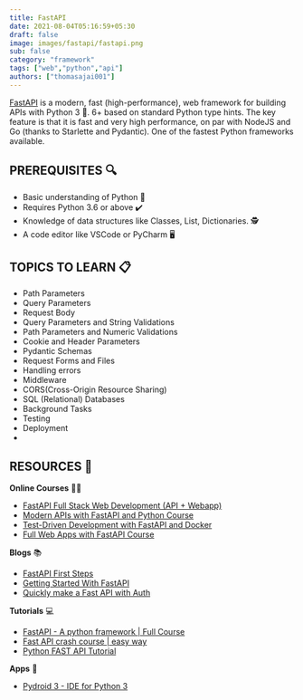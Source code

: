 ```yaml
---
title: FastAPI
date: 2021-08-04T05:16:59+05:30
draft: false
image: images/fastapi/fastapi.png
sub: false
category: "framework"
tags: ["web","python","api"]
authors: ["thomasajai001"]
---
```


[FastAPI](https://fastapi.tiangolo.com/) is a modern, fast (high-performance), web framework for building APIs with Python 3 🐍. 6+ based on standard Python type hints. The key feature is that it is fast and very high performance, on par with NodeJS and Go (thanks to Starlette and Pydantic). One of the fastest Python frameworks available.

## PREREQUISITES 🔍

- Basic understanding of Python 🐍
- Requires Python 3.6 or above ✔️
- Knowledge of data structures like Classes, List, Dictionaries. 
🕵️
- A code editor like VSCode or PyCharm 🖥️


## TOPICS TO LEARN 📋

-	Path Parameters
-	Query Parameters
-	Request Body
-	Query Parameters and String Validations
-	Path Parameters and Numeric Validations
-	Cookie and Header Parameters
-	Pydantic Schemas
-	Request Forms and Files
-	Handling errors
-	Middleware
-	CORS(Cross-Origin Resource Sharing)
-	SQL (Relational) Databases
-	Background Tasks
-	Testing
-	Deployment
-
## RESOURCES 💼

**Online Courses**  👩‍💻

-	[FastAPI Full Stack Web Development (API + Webapp)](https://www.udemy.com/course/fastapi-course/)
-	[Modern APIs with FastAPI and Python Course ](https://training.talkpython.fm/courses/getting-started-with-fastapi)
-	[Test-Driven Development with FastAPI and Docker](https://testdriven.io/courses/tdd-fastapi/)
-	[Full Web Apps with FastAPI Course](https://training.talkpython.fm/courses/full-html-web-applications-with-fastapi)



**Blogs** 📚

-	[FastAPI First Steps](https://fastapi.tiangolo.com/tutorial/first-steps/)
-	[Getting Started With FastAPI](https://medium.com/swlh/getting-started-with-fastapi-7774e6afe2e4)
-	[Quickly make a Fast API with Auth](https://medium.com/swlh/quickly-make-an-api-with-auth-3e1e0ca695ef)


**Tutorials** 💻

-	[FastAPI - A python framework | Full Course](https://www.youtube.com/watch?v=7t2alSnE2-I)
-	[Fast API crash course | easy way](https://www.youtube.com/watch?v=TQfIUS52QHA)
-	[Python FAST API Tutorial](https://www.youtube.com/watch?v=-ykeT6kk4bk)


**Apps** 📱 

- [Pydroid 3 - IDE for Python 3](https://play.google.com/store/apps/details?id=ru.iiec.pydroid3)



